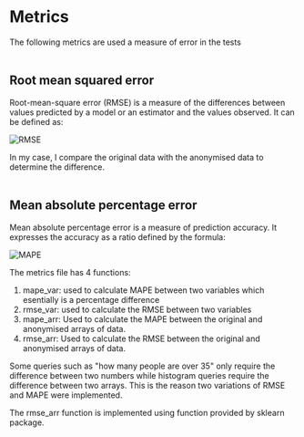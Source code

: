 # Metrics

The following metrics are used a measure of error in the tests
</br>
</br>
## Root mean squared error

Root-mean-square error (RMSE) is a measure of the differences between values predicted by a model or an estimator and the values observed. It can be defined as:

![RMSE](https://latex.codecogs.com/svg.image?RMSE&space;=&space;\sqrt{\frac{\sum_{i=1}^{n}&space;(x_{i}&space;-&space;y_{i})^2}{n}})


In my case, I compare the original data with the anonymised data to determine the difference.
</br>
</br>
## Mean absolute percentage error

Mean absolute percentage error is a measure of prediction accuracy. It expresses the accuracy as a ratio defined by the formula:

![MAPE](https://latex.codecogs.com/svg.image?MAPE&space;=&space;\frac{1}{n}&space;\sum_{i=1}^{n}&space;\left|\frac{x_{i}&space;-&space;y_{i}}{x_{i}}&space;\right|&space;*&space;100)

The metrics file has 4 functions:
1. mape_var: used to calculate MAPE between two variables which esentially is a percentage difference
1. rmse_var: used to calculate the RMSE between two variables
1. mape_arr: Used to calculate the MAPE between the original and anonymised arrays of data.
1. rmse_arr: Used to calculate the RMSE between the original and anonymised arrays of data.

Some queries such as "how many people are over 35" only require the difference between two numbers while histogram queries require the difference between two arrays. This is the reason two variations of RMSE and MAPE were implemented. 

The rmse_arr function is implemented using function provided by sklearn package.